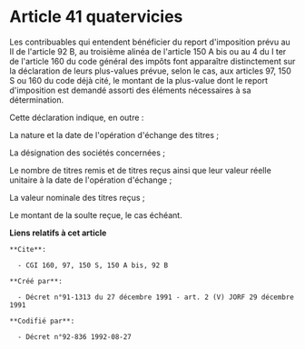 # Article 41 quatervicies

Les contribuables qui entendent bénéficier du report d'imposition prévu au II de l'article 92 B, au troisième alinéa de
l'article 150 A bis ou au 4 du I ter de l'article 160 du code général des impôts font apparaître distinctement sur la
déclaration de leurs plus-values prévue, selon le cas, aux articles 97, 150 S ou 160 du code déjà cité, le montant de la
plus-value dont le report d'imposition est demandé assorti des éléments nécessaires à sa détermination.

Cette déclaration indique, en outre :

La nature et la date de l'opération d'échange des titres ;

La désignation des sociétés concernées ;

Le nombre de titres remis et de titres reçus ainsi que leur valeur réelle unitaire à la date de l'opération d'échange ;

La valeur nominale des titres reçus ;

Le montant de la soulte reçue, le cas échéant.

**Liens relatifs à cet article**

	**Cite**:

	  - CGI 160, 97, 150 S, 150 A bis, 92 B

	**Créé par**:

	  - Décret n°91-1313 du 27 décembre 1991 - art. 2 (V) JORF 29 décembre 1991

	**Codifié par**:

	  - Décret n°92-836 1992-08-27
